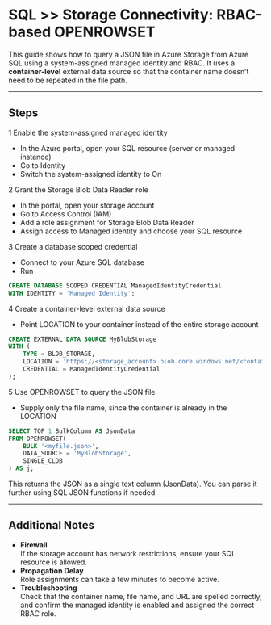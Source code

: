 # SQL >> Storage Connectivity: RBAC-based OPENROWSET

This guide shows how to query a JSON file in Azure Storage from Azure SQL using a system-assigned managed identity and RBAC. It uses a **container-level** external data source so that the container name doesn’t need to be repeated in the file path.

---

## Steps

1 Enable the system-assigned managed identity  
   - In the Azure portal, open your SQL resource (server or managed instance)  
   - Go to Identity  
   - Switch the system-assigned identity to On  

2 Grant the Storage Blob Data Reader role  
   - In the portal, open your storage account  
   - Go to Access Control (IAM)  
   - Add a role assignment for Storage Blob Data Reader  
   - Assign access to Managed identity and choose your SQL resource  

3 Create a database scoped credential  
   - Connect to your Azure SQL database  
   - Run  

   ```sql
   CREATE DATABASE SCOPED CREDENTIAL ManagedIdentityCredential
   WITH IDENTITY = 'Managed Identity';
   ```

4 Create a container-level external data source  
   - Point LOCATION to your container instead of the entire storage account  

   ```sql
   CREATE EXTERNAL DATA SOURCE MyBlobStorage
   WITH (
       TYPE = BLOB_STORAGE,
       LOCATION = 'https://<storage_account>.blob.core.windows.net/<container>',
       CREDENTIAL = ManagedIdentityCredential
   );
   ```

5 Use OPENROWSET to query the JSON file  
   - Supply only the file name, since the container is already in the LOCATION  

   ```sql
   SELECT TOP 1 BulkColumn AS JsonData
   FROM OPENROWSET(
       BULK '<myfile.json>',
       DATA_SOURCE = 'MyBlobStorage',
       SINGLE_CLOB
   ) AS j;
   ```

This returns the JSON as a single text column (JsonData). You can parse it further using SQL JSON functions if needed.

---

## Additional Notes

- **Firewall**  
  If the storage account has network restrictions, ensure your SQL resource is allowed.  
- **Propagation Delay**  
  Role assignments can take a few minutes to become active.  
- **Troubleshooting**  
  Check that the container name, file name, and URL are spelled correctly, and confirm the managed identity is enabled and assigned the correct RBAC role.  
